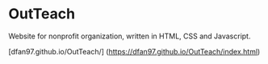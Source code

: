 # OutTeach
Website for nonprofit organization, written in HTML, CSS and Javascript.

[dfan97.github.io/OutTeach/] (https://dfan97.github.io/OutTeach/index.html)
